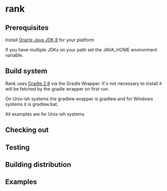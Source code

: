 # rank

## Prerequisites ##

Install [Oracle Java JDK 8](http://www.oracle.com/technetwork/java/javase/downloads/jdk8-downloads-2133151.html) for your platform

If you have multiple JDKs on your path set the JAVA_HOME environment variable.

## Build system ##

Rank uses [Gradle 2.9](http://gradle.org/) via the Gradle Wrapper. It's not necessary to install it will be fetched by
the gradle wrapper on first run.

On Unix-ish systems the gradlew wrapper is gradlew and for Windows systems it is gradlew.bat.

All examples are for Unix-ish systems.

## Checking out ##


## Testing ##

## Building distribution ##

## Examples ##

